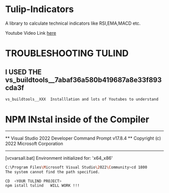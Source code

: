 # Tulip-Indicators
A library to calculate technical indicators like RSI,EMA,MACD etc.

Youtube Video Link [here](https://youtu.be/G03vE4ZVrNk)


# TROUBLESHOOTING TULIND
## I USED THE vs_buildtools__7abaf36a580b419687a8e33f893cda3f
```bash
vs_buildtools__XXX  Installlation and lots of Youtubes to understand
```

# NPM INstal inside of the Compiler

**********************************************************************
** Visual Studio 2022 Developer Command Prompt v17.8.4
** Copyright (c) 2022 Microsoft Corporation
**********************************************************************
[vcvarsall.bat] Environment initialized for: 'x64_x86'

```bash
C:\Program Files\Microsoft Visual Studio\2022\Community>cd 1800
The system cannot find the path specified.

CD  <YOUR TULIND PROJECT>
npm istall tulind   WILL WORK !!!

```